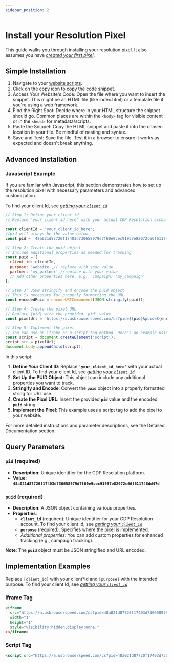 ```yaml
---
sidebar_position: 2
---
```


# Install your Resolution Pixel

This guide walks you through installing your resolution pixel. It also assumes you have _[created your first pixel](/docs/resolution-pixel/create-a-pixel)_.

## Simple Installation

1. Navigate to your [website scripts](https://app.cdpresolution.com/administration/website-script).
2. Click on the copy icon to copy the code snippet.
3. Access Your Website's Code: Open the file where you want to insert the snippet. This might be an HTML file (like index.html) or a template file if you're using a web framework.
4. Find the Right Spot: Decide where in your HTML structure the snippet should go. Common places are within the `<body>` tag for visible content or in the `<head>` for metadata/scripts.
5. Paste the Snippet: Copy the HTML snippet and paste it into the chosen location in your file. Be mindful of nesting and syntax.
6. Save and Test: Save the file. Test it in a browser to ensure it works as expected and doesn't break anything.

## Advanced Installation

### Javascript Example

If you are familar with Javascript, this section demonstrates how to set up the resolution pixel with necessary parameters and advanced customization.

To find your client Id, see _[getting your `client_id`](/docs/resolution-pixel/create-a-pixel#getting-your-client_id)_

```jsx
// Step 1: Define your client_id
// Replace 'your_client_id_here' with your actual CDP Resolution account client_id

const clientId = 'your_client_id_here';
//pid will always be the value below
const pid = '48a021d87720f17403d730658979d7f60e9cec91937e82072c66f611748dd47d**'**

// Step 2: Create the puid object
// Include additional properties as needed for tracking
const puid = {
  client_id: clientId,
  purpose: 'website',// replace with your value
  partner: 'my_partner',//replace with your value
  // Add other properties here, e.g., campaign: 'my_campaign'
};

// Step 3: JSON stringify and encode the puid object
// This is necessary for properly formatting the URL
const encodedPuid = encodeURIComponent(JSON.stringify(puid));

// Step 4: Create the pixel URL
// Replace [pid] with the provided 'pid' value
const pixelUrl = `https://a.usbrowserspeed.com/cs?pid=${pid}&puid=${encodedPuid}`;

// Step 5: Implement the pixel
// You can use an iframe or a script tag method. Here's an example using a script tag:
const script = document.createElement('script');
script.src = pixelUrl;
document.body.appendChild(script);

```

In this script:

1. **Define Your Client ID**: Replace **`'your_client_id_here'`** with your actual client ID. To find your client Id, see _[getting your `client_id`](/docs/resolution-pixel/create-a-pixel#getting-your-client_id)_
2. **Set Up the PUID Object**: This object can include any additional properties you want to track.
3. **Stringify and Encode**: Convert the **`puid`** object into a properly formatted string for URL use.
4. **Create the Pixel URL**: Insert the provided **`pid`** value and the encoded **`puid`** string.
5. **Implement the Pixel**: This example uses a script tag to add the pixel to your website.

For more detailed instructions and parameter descriptions, see the Detailed Documentation section.

## Query Parameters

### **`pid`** (required)

- **Description**: Unique identifier for the CDP Resolution platform.
- **Value**: **`48a021d87720f17403d730658979d7f60e9cec91937e82072c66f611748dd47d`**

### **`puid`** (required)

- **Description**: A JSON object containing various properties.
- **Properties**:
  - **`client_id`** (required): Unique identifier for your CDP Resolution account. To find your client Id, see _[getting your `client_id`](/docs/resolution-pixel/create-a-pixel#getting-your-client_id)_
  - **`purpose`** (required): Specifies where the pixel is implemented.
  - _Additional properties_: You can add custom properties for enhanced tracking (e.g., campaign tracking).

**Note**: The **`puid`** object must be JSON stringified and URL encoded.

## **Implementation Examples**

Replace `[client_id]` with your client\*id and `[purpose]` with the intended purpose. To find your client Id, see _[getting your `client_id`](/docs/resolution-pixel/create-a-pixel#getting-your-client_id)_

### Iframe Tag

```html
<iframe
  src="https://a.usbrowserspeed.com/cs?pid=48a021d87720f17403d730658979d7f60e9cec91937e82072c66f611748dd47d&puid=%7B%22client_id%22%3A%22%5Bclient_id%5D%22%2C%22purpose%22%3A%22[purpose]%22%7D"
  width="1"
  height="1"
  style="visibility:hidden;display:none;"
></iframe>
```

### Script Tag

```html
<script src="https://a.usbrowserspeed.com/cs?pid=48a021d87720f17403d730658979d7f60e9cec91937e82072c66f611748dd47d&puid=%7B%22client_id%22%3A%22%5Bclient_id%5D%22%2C%22purpose%22%3A%22[purpose]%22%7D"></script>
```
